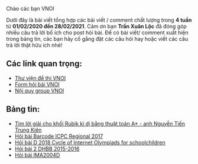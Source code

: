 Chào các bạn VNOI 

Dưới đây là bài viết tổng hợp các bài viết / comment chất lượng trong **4 tuần** từ **01/02/2020 đến 28/02/2021**. Cảm ơn bạn **Trần Xuân Lộc** đã đóng góp nhiều câu trả lời bổ ích cho post hỏi bài. Để có bài viết/ comment xuất hiện trong bảng tin, các bạn hãy cố gắng đặt các câu hỏi hay hoặc viết các câu trả lời thật hữu ích nhé! 

## Các link quan trọng:
* [Thư viện đề thi VNOI](https://drive.google.com/drive/folders/1LBcmCf7TEwKJeaIgDRk-BBkHQbkHyR3n?usp=sharing)
* [Form hỏi bài VNOI](https://www.facebook.com/groups/VNOIForum/permalink/3591035067583968/)
* [Nội quy group VNOI](https://www.facebook.com/groups/VNOIForum/permalink/3551923554828453/)

## Bảng tin:
* [Tìm lời giải cho khối Rubik kì dị bằng thuật toán A* - anh Nguyễn Tiến Trung Kiên](https://www.facebook.com/groups/VNOIForum/permalink/3973973202623484/)
* [Hỏi bài Barcode ICPC Regional 2017](https://www.facebook.com/groups/VNOIForum/permalink/3982820615072076/)
* [Hỏi bài D 2018 Cycle of Internet Olympiads for schoolchildren](https://www.facebook.com/groups/VNOIForum/permalink/3978433445510793/)
* [Hỏi bài 2 DHBB 2015-2016](https://www.facebook.com/groups/VNOIForum/permalink/3972378412782963/)
* [Hỏi bài IMA2004D](https://www.facebook.com/groups/VNOIForum/permalink/3971271216227016/)